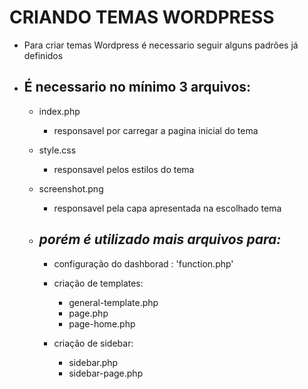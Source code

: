 # CRIANDO TEMAS WORDPRESS
   * Para criar temas Wordpress é necessario seguir alguns padrões já definidos
   * ## É necessario no mínimo 3 arquivos:
      - index.php
         - responsavel por carregar a pagina inicial do tema
      
      - style.css
         - responsavel pelos estilos do tema
      
      - screenshot.png
         - responsavel pela capa apresentada na escolhado tema
      
      * ## *porém é utilizado mais arquivos para:*
         - configuração do dashborad : 'function.php'

         - criação de templates:
            - general-template.php
            - page.php
            - page-home.php

         - criação de sidebar:
            - sidebar.php
            - sidebar-page.php